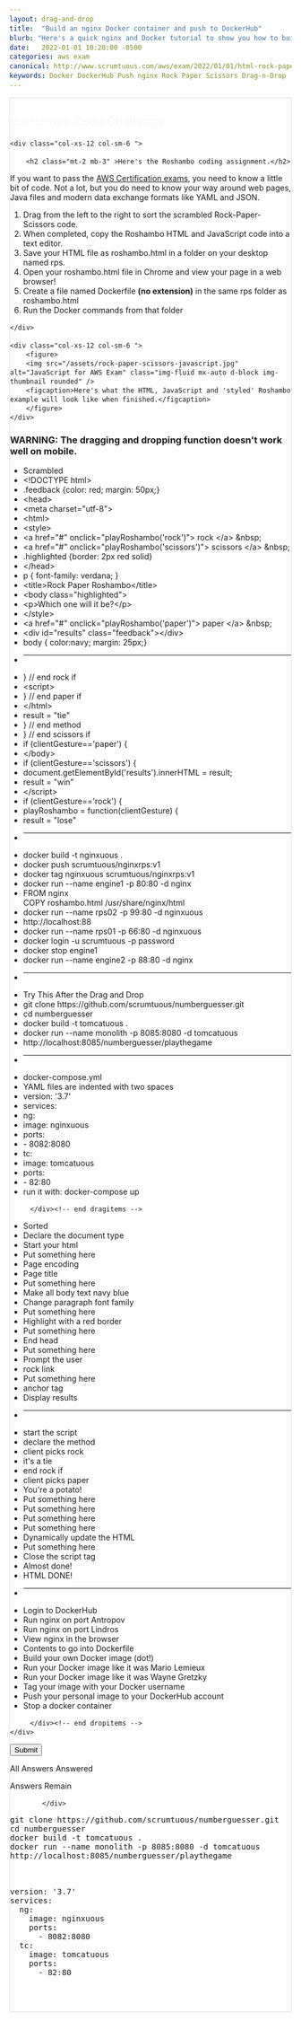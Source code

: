 ```yaml
---
layout: drag-and-drop
title:  "Build an nginx Docker container and push to DockerHub"
blurb: "Here's a quick nginx and Docker tutorial to show you how to build a Docker image with a Dockerfile and push it to nginx."
date:   2022-01-01 10:20:00 -0500
categories: aws exam
canonical: http://www.scrumtuous.com/aws/exam/2022/01/01/html-rock-paper-docker-drag-and-drop.html
keywords: Docker DockerHub Push nginx Rock Paper Scissors Drag-n-Drop
---
```

	
			
<div style="border: 1px solid #DEDEDE;" class="main col col-12 col-sm-12  col-md-12 col-lg-12 order-1 order-sm-1 order-lg-1 mb-3 mt-3">


<div class="quiz-wrapper mt-3 mb-3" style="background: #FEFEFE;">
<h2 style="color:#FAFAFA"><span class="section-title" >Roshambo Code Challenge</span></h2>




<div class="row mt-3 mb-3">

	<div class="col-xs-12 col-sm-6 ">

		<h2 class="mt-2 mb-3" >Here's the Roshambo coding assignment.</h2>
<p class="mb-3 bt-4">If you want to pass the <a href="https://aws.amazon.com/certification/">AWS Certification exams</a>, you need to know a little bit of code. Not a lot, but you do need to know your way around web pages, Java files and modern data exchange formats like YAML and JSON.</p>
		<ol class="section-ol">
		<li class="section-li"><i class="lni lni-checkmark"></i>Drag from the left to the right to sort the scrambled Rock-Paper-Scissors code.</li>
		<li class="section-li"><i class="lni lni-checkmark"></i>When completed, copy the Roshambo HTML and JavaScript code into a text editor.</li>
		<li class="section-li"><i class="lni lni-checkmark"></i>Save your HTML file as roshambo.html in a folder on your desktop named rps.</li>
		<li class="section-li"><i class="lni lni-checkmark"></i>Open your roshambo.html file in Chrome and view your page in a web browser!</li>
<li class="section-li"><i class="lni lni-checkmark"></i>Create a file named Dockerfile <b>(no extension)</b> in the same rps folder as roshambo.html</li>
	<li class="section-li"><i class="lni lni-checkmark"></i>Run the Docker commands from that folder</li>	
		</ol>	

	</div>

	<div class="col-xs-12 col-sm-6 ">
		<figure>
		<img src="/assets/rock-paper-scissors-javascript.jpg" alt="JavaScript for AWS Exam" class="img-fluid mx-auto d-block img-thumbnail rounded" />
		<figcaption>Here's what the HTML, JavaScript and 'styled' Roshambo example will look like when finished.</figcaption>
		</figure>
	</div>


</div>




<h3>WARNING: The dragging and dropping function doesn't work well on mobile.</h3>
    <div class="row mt-3 mb-3">
	

<div class="col-xs-12 col-sm-6  dragitems">
		 
<div class="unsorted w-100">
	 
<ul class="options w-100 p-3">

<li class="title title-scrambled">Scrambled</li>
<li class="option" data-target="1"><span class="option-data"> &lt;!DOCTYPE html&gt;  </span></li>
<li class="option" data-target="9"><span class="option-data"> .feedback {color: red; margin: 50px;}  </span></li>
<li class="option" data-target="3"><span class="option-data"> &lt;head&gt;  </span></li>
<li class="option" data-target="4"><span class="option-data"> &lt;meta charset=&quot;utf-8&quot;&gt;  </span></li>
<li class="option" data-target="2"><span class="option-data"> &lt;html&gt;  </span></li>
<li class="option" data-target="6"><span class="option-data"> &lt;style&gt;  </span></li>
<li class="option" data-target="15"><span class="option-data"> &lt;a href=&quot;#&quot; onclick=&quot;playRoshambo(&#39;rock&#39;)&quot;&gt; rock &lt;/a&gt; &amp;nbsp;  </span></li>
<li class="option" data-target="17"><span class="option-data"> &lt;a href=&quot;#&quot; onclick=&quot;playRoshambo(&#39;scissors&#39;)&quot;&gt; scissors &lt;/a&gt; &amp;nbsp;  </span></li>
<li class="option" data-target="10"><span class="option-data"> .highlighted {border: 2px red solid}  </span></li>
<li class="option" data-target="12"><span class="option-data"> &lt;/head&gt;  </span></li>
<li class="option" data-target="8"><span class="option-data"> p { font-family: verdana; }  </span></li>
<li class="option" data-target="5"><span class="option-data"> &lt;title&gt;Rock Paper Roshambo&lt;/title&gt;  </span></li>
<li class="option" data-target="13"><span class="option-data"> &lt;body class=&quot;highlighted&quot;&gt;  </span></li>
<li class="option" data-target="14"><span class="option-data"> &lt;p&gt;Which one will it be?&lt;/p&gt;  </span></li>
<li class="option" data-target="11"><span class="option-data"> &lt;/style&gt;  </span></li>
<li class="option" data-target="16"><span class="option-data"> &lt;a href=&quot;#&quot; onclick=&quot;playRoshambo(&#39;paper&#39;)&quot;&gt; paper &lt;/a&gt; &amp;nbsp;  </span></li>
<li class="option" data-target="18"><span class="option-data"> &lt;div id=&quot;results&quot; class=&quot;feedback&quot;&gt;&lt;/div&gt;  </span></li>
<li class="option" data-target="7"><span class="option-data"> body { color:navy; margin: 25px;}  </span></li>


<li><hr/></li>


<li class="option" data-target="23"><span class="option-data"> } // end rock if  </span></li>
<li class="option" data-target="19"><span class="option-data"> &lt;script&gt;  </span></li>
<li class="option" data-target="26"><span class="option-data"> } // end paper if  </span></li>
<li class="option" data-target="34"><span class="option-data"> &lt;/html&gt;  </span></li>
<li class="option" data-target="22"><span class="option-data"> result = &quot;tie&quot;  </span></li>
<li class="option" data-target="31"><span class="option-data"> } // end method   </span></li>
<li class="option" data-target="29"><span class="option-data"> } // end scissors if  </span></li>
<li class="option" data-target="24"><span class="option-data"> if (clientGesture==&#39;paper&#39;) {  </span></li>
<li class="option" data-target="33"><span class="option-data"> &lt;/body&gt;  </span></li>
<li class="option" data-target="27"><span class="option-data"> if (clientGesture==&#39;scissors&#39;) {  </span></li>
<li class="option" data-target="30"><span class="option-data"> document.getElementById(&#39;results&#39;).innerHTML = result;  </span></li>
<li class="option" data-target="25"><span class="option-data"> result = &quot;win&quot;  </span></li>
<li class="option" data-target="32"><span class="option-data"> &lt;/script&gt;  </span></li>
<li class="option" data-target="21"><span class="option-data"> if (clientGesture==&#39;rock&#39;) {  </span></li>
<li class="option" data-target="20"><span class="option-data"> playRoshambo = function(clientGesture) {  </span></li>
<li class="option" data-target="28"><span class="option-data"> result = &quot;lose&quot;  </span></li>

<li><hr/></li>


<li class="option" data-target="46"><span class="option-data"> docker build -t nginxuous . </span></li>
<li class="option" data-target="50"><span class="option-data"> docker push scrumtuous/nginxrps:v1 </span></li>

<li class="option" data-target="49"><span class="option-data"> docker tag nginxuous scrumtuous/nginxrps:v1 </span></li>
<li class="option" data-target="42"><span class="option-data"> docker run --name engine1 -p 80:80 -d nginx</span></li>
<li class="option" data-target="45"><span class="option-data"> FROM nginx
<br/>COPY roshambo.html  /usr/share/nginx/html</span></li>
<li class="option" data-target="48"><span class="option-data"> docker run --name rps02 -p 99:80 -d nginxuous </span></li>
<li class="option" data-target="44"><span class="option-data"> http://localhost:88</span></li>
<li class="option" data-target="47"><span class="option-data"> docker run --name rps01 -p 66:80 -d nginxuous </span></li>
<li class="option" data-target="41"><span class="option-data"> docker login -u scrumtuous -p password  </span></li>
<li class="option" data-target="51"><span class="option-data"> docker stop engine1 </span></li>
<li class="option" data-target="43"><span class="option-data"> docker run --name engine2 -p 88:80 -d nginx</span></li>

	
<li><hr/></li>
<li class="option" data-target="xx"><span class="option-data"> Try This After the Drag and Drop </span></li>
<li class="option" data-target="xx"><span class="option-data"> git clone https://github.com/scrumtuous/numberguesser.git </span></li>		
<li class="option" data-target="xx"><span class="option-data"> cd numberguesser </span></li>		
<li class="option" data-target="xx"><span class="option-data"> docker build -t tomcatuous . </span></li>		
<li class="option" data-target="xx"><span class="option-data"> docker run --name monolith -p 8085:8080 -d tomcatuous </span></li>	
<li class="option" data-target="xx"><span class="option-data"> http://localhost:8085/numberguesser/playthegame </span></li>	
<li><hr/></li>	
<li class="option" data-target="xx"><span class="option-data"> docker-compose.yml </span></li>		
<li class="option" data-target="xx"><span class="option-data"> YAML files are indented with two spaces </span></li>		
<li class="option" data-target="xx"><span class="option-data"> version: '3.7' </span></li>	
<li class="option" data-target="xx"><span class="option-data"> services: </span></li>		
<li class="option" data-target="xx"><span class="option-data">   ng: </span></li>	
<li class="option" data-target="xx"><span class="option-data">     image: nginxuous </span></li>		
<li class="option" data-target="xx"><span class="option-data">     ports: </span></li>		
<li class="option" data-target="xx"><span class="option-data">       - 8082:8080 </span></li>		
<li class="option" data-target="xx"><span class="option-data">   tc: </span></li>		
<li class="option" data-target="xx"><span class="option-data">     image: tomcatuous </span></li>	
<li class="option" data-target="xx"><span class="option-data">     ports: </span></li>		
<li class="option" data-target="xx"><span class="option-data">       - 82:80 </span></li>		
<li class="option" data-target="xx"><span class="option-data"> run it with: docker-compose up </span></li>		
</ul>
</div>		 
		 
		 </div><!-- end dragitems -->

<div class="col-xs-12 col-sm-6  border-solid border-green dropitems">
		 
<div class="answers w-100">
  

<ul class="options w-100 p-3">
<li class="title title-sorted">Sorted</li>
<li class="sink"><span class="target w-100" data-accept="1">Declare the document type</span></li>
<li class="sink"><span class="target w-100" data-accept="2">Start your html</span></li>
<li class="sink"><span class="target w-100" data-accept="3">Put something here</span></li>
<li class="sink"><span class="target w-100" data-accept="4">Page encoding</span></li>
<li class="sink"><span class="target w-100" data-accept="5">Page title</span></li>
<li class="sink"><span class="target w-100" data-accept="6">Put something here</span></li>
<li class="sink"><span class="target w-100" data-accept="7">Make all body text navy blue</span></li>
<li class="sink"><span class="target w-100" data-accept="8">Change paragraph font family</span></li>
<li class="sink"><span class="target w-100" data-accept="9">Put something here</span></li>
<li class="sink"><span class="target w-100" data-accept="10">Highlight with a red border</span></li>
<li class="sink"><span class="target w-100" data-accept="11">Put something here</span></li>
<li class="sink"><span class="target w-100" data-accept="12">End head</span></li>
<li class="sink"><span class="target w-100" data-accept="13">Put something here</span></li>
<li class="sink"><span class="target w-100" data-accept="14">Prompt the user</span></li>
<li class="sink"><span class="target w-100" data-accept="15">rock link</span></li>
<li class="sink"><span class="target w-100" data-accept="16">Put something here</span></li>
<li class="sink"><span class="target w-100" data-accept="17">anchor tag</span></li>
<li class="sink"><span class="target w-100" data-accept="18">Display results</span></li>

<li><hr/></li>
<li class="sink"><span class="target w-100" data-accept="19">start the script</span></li>
<li class="sink"><span class="target w-100" data-accept="20">declare the method</span></li>
<li class="sink"><span class="target w-100" data-accept="21">client picks rock</span></li>
<li class="sink"><span class="target w-100" data-accept="22">it's a tie</span></li>
<li class="sink"><span class="target w-100" data-accept="23">end rock if</span></li>
<li class="sink"><span class="target w-100" data-accept="24">client picks paper</span></li>
<li class="sink"><span class="target w-100" data-accept="25">You're a potato!</span></li>
<li class="sink"><span class="target w-100" data-accept="26">Put something here</span></li>
<li class="sink"><span class="target w-100" data-accept="27">Put something here</span></li>
<li class="sink"><span class="target w-100" data-accept="28">Put something here</span></li>
<li class="sink"><span class="target w-100" data-accept="29">Put something here</span></li>
<li class="sink"><span class="target w-100" data-accept="30">Dynamically update the HTML</span></li>
<li class="sink"><span class="target w-100" data-accept="31">Put something here</span></li>
<li class="sink"><span class="target w-100" data-accept="32">Close the script tag</span></li>
<li class="sink"><span class="target w-100" data-accept="33">Almost done!</span></li>
<li class="sink"><span class="target w-100" data-accept="34">HTML DONE!</span></li>

<li><hr/></li>

<li class="sink"><span class="target w-100" data-accept="41">Login to DockerHub</span></li>
<li class="sink"><span class="target w-100" data-accept="42">Run nginx on port Antropov</span></li>
<li class="sink"><span class="target w-100" data-accept="43">Run nginx on port Lindros</span></li>
<li class="sink"><span class="target w-100" data-accept="44">View nginx in the browser</span></li>
<li class="sink"><span class="target w-100" data-accept="45">Contents to go into Dockerfile</span></li>
<li class="sink"><span class="target w-100" data-accept="46">Build your own Docker image (dot!) </span></li>
<li class="sink"><span class="target w-100" data-accept="47">Run your Docker image like it was Mario Lemieux</span></li>
<li class="sink"><span class="target w-100" data-accept="48">Run your Docker image like it was Wayne Gretzky</span></li>
<li class="sink"><span class="target w-100" data-accept="49">Tag your image with your Docker username</span></li>
<li class="sink"><span class="target w-100" data-accept="50">Push your personal image to your DockerHub account</span></li>

<li class="sink"><span class="target w-100" data-accept="51">Stop a docker container</span></li>





</ul>

</div>
		 
		 </div><!-- end dropitems -->
    </div>	
	
	
	


 <button type="submit" value="submit">Submit</button>
 <div class="lightbox-bg"></div>
 <div class="status confirm">
   <p>All Answers Answered</p>
 </div>
 <div class="status deny">
   <p>Answers Remain</p>
 </div>
</div>






            </div>

<pre>
git clone https://github.com/scrumtuous/numberguesser.git
cd numberguesser
docker build -t tomcatuous .
docker run --name monolith -p 8085:8080 -d tomcatuous
http://localhost:8085/numberguesser/playthegame



version: '3.7'
services:
  ng:
    image: nginxuous
    ports:
      - 8082:8080
  tc:
    image: tomcatuous
    ports:
      - 82:80



</pre>
